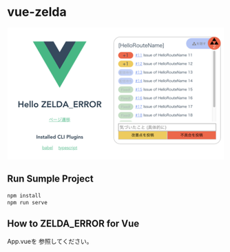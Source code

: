 # vue-zelda
![Sample Screen](assets/readme-vue.png)

## Run Sumple Project
```
npm install
npm run serve
```

## How to ZELDA_ERROR for Vue
App.vueを 参照してください。  
